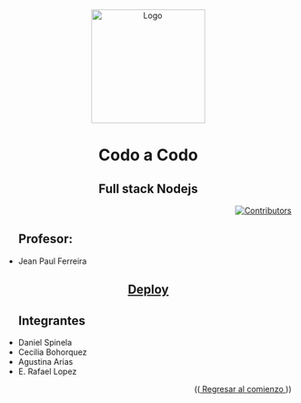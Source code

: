 <a name="readme-top"></a>
<br/>
<div align="center">

  <a href="https://github.com/Codo-a-Codo-Grupo-8">
    <img src="https://avatars.githubusercontent.com/u/169118228?s=200&v=4" alt="Logo" width="200" height="200">
  </a>
  <div>
  <h1  align="center">Codo a Codo </h1>
  <h2>Full stack Nodejs</h2>
</div>
 <div align="right">

  [![Contributors][contributors-shield]][contributors-url]

</div> 
  <div align="left">
   <ul><h2>Profesor: </h2>
    <li> Jean Paul Ferreira </li>
 </ul>
  
</div>

<div align="center">
  <h2><a href="https://codo-a-codo-grupo-8.github.io/tp-1-html-js/">Deploy</a></h2></div>
<div>
  
<div align="left">
  <ul><h2>Integrantes</h2>
    <li> Daniel Spinela</li>
    <li> Cecilia Bohorquez</li>
    <li> Agustina Arias </li>
    <li> E. Rafael Lopez  </li>    
 </ul>
</div>  
<p align="right">((<a href="#readme-top"> Regresar al comienzo </a>))</p>
<!--enlaces-->

[contributors-shield]: https://img.shields.io/badge/Contribuidores-11-orange?style=for-the-badge&logo=appveyor

[contributors-url]: https://github.com/Codo-a-Codo-Grupo-8/tp-1-html-js/graphs/contributors
